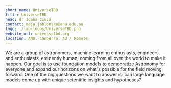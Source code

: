 ```yaml
---
short_name: UniverseTBD
title: UniverseTBD
head: dr Ioana Ciucă
contact: maja.jablonska@anu.edu.au
logo: ./lab-logos/UniverseTBD.png
website_url: universetbd.org
location: ANU, Canberra, AU / Remote
---
```


We are a group of astronomers, machine learning enthusiasts, engineers, and enthusiasts, eminently human, coming from all over the world to make it happen. Our goal is to use foundation models to democratize Astronomy for everyone and expand our horizons on what's possible for the field moving forward. One of the big questions we want to answer is: can large language models come up with unique scientific insights and hypotheses?